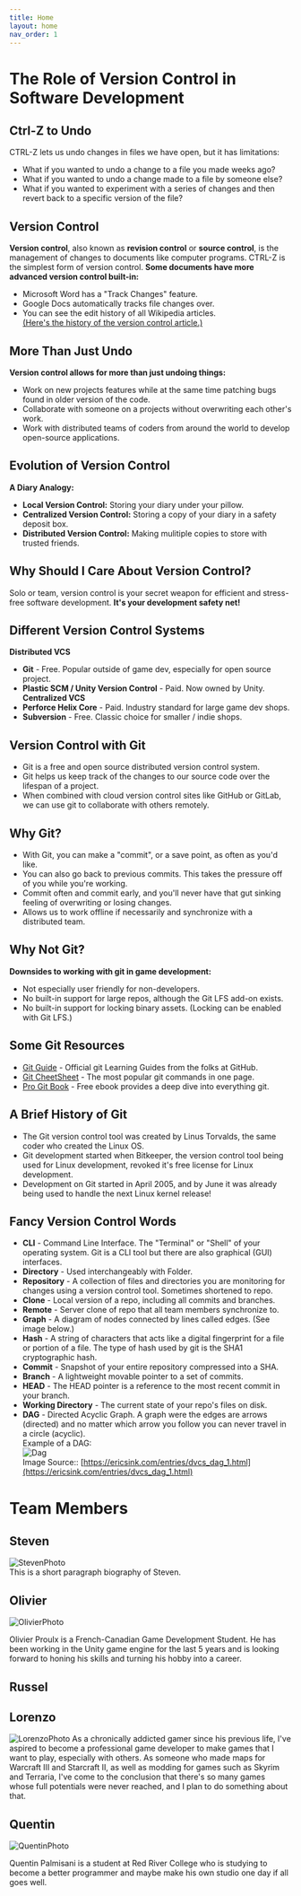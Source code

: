 ```yaml
---
title: Home
layout: home
nav_order: 1
---
```


# The Role of Version Control in Software Development

## Ctrl-Z to Undo
CTRL-Z lets us undo changes in files we have open,
but it has limitations:
- What if you wanted to undo a change to a file you made weeks ago?
- What if you wanted to undo a change made to a file by someone else?
- What if you wanted to experiment with a series of changes and then revert back to a specific version of the file?

## Version Control
**Version control**, also known as **revision control** or **source control**, is the management of changes to documents like computer programs.
CTRL-Z is the simplest form of version control.
**Some documents have more advanced version control built-in:**
- Microsoft Word has a "Track Changes" feature.
- Google Docs automatically tracks file changes over.
- You can see the edit history of all Wikipedia articles.  
[(Here's the history of the version control article.)](https://en.wikipedia.org/w/index.php?title=Version_control&action=history)

## More Than Just Undo
**Version control allows for more than just undoing things:**
- Work on new projects features while at the same time patching bugs found in older version of the code.
- Collaborate with someone on a projects without overwriting each other's work.
- Work with distributed teams of coders from around the world to develop open-source applications.

## Evolution of Version Control
**A Diary Analogy:**
- **Local Version Control:** Storing your diary under your pillow.
- **Centralized Version Control:** Storing a copy of your diary in a safety deposit box.
- **Distributed Version Control:** Making mulitiple copies to store with trusted friends.

## Why Should I Care About Version Control?
Solo or team, version control is your secret weapon for efficient and stress-free software development.
**It's your development safety net!**

## Different Version Control Systems
**Distributed VCS**
- **Git** - Free. Popular outside of game dev, especially for open source project.
- **Plastic SCM / Unity Version Control** - Paid. Now owned by Unity.
**Centralized VCS**
- **Perforce Helix Core** - Paid. Industry standard for large game dev shops.
- **Subversion** - Free. Classic choice for smaller / indie shops.

## Version Control with Git
- Git is a free and open source distributed version control system.
- Git helps us keep track of the changes to our source code over the lifespan of a project.
- When combined with cloud version control sites like GitHub or GitLab, we can use git to collaborate with others remotely.

## Why Git?
- With Git, you can make a "commit", or a save point, as often as you'd like.
- You can also go back to previous commits. This takes the pressure off of you while you're working.
- Commit often and commit early, and you'll never have that gut sinking feeling of overwriting or losing changes.
- Allows us to work offline if necessarily and synchronize with a distributed team.

## Why Not Git?
**Downsides to working with git in game development:**
- Not especially user friendly for non-developers.
- No built-in support for large repos, although the Git LFS add-on exists.
- No built-in support for locking binary assets. (Locking can be enabled with Git LFS.)

## Some Git Resources
- [Git Guide](https://github.com/git-guides) - Official git Learning Guides from the folks at GitHub.
- [Git CheetSheet](https://training.github.com/downloads/github-git-cheat-sheet/) - The most popular git commands in one page.
- [Pro Git Book](https://git-scm.com/book/en/v2) - Free ebook provides a deep dive into everything git.

## A Brief History of Git
- The Git version control tool was created by Linus Torvalds, the same coder who created the Linux OS.
- Git development started when Bitkeeper, the version control tool being used for Linux development, revoked it's free license for Linux development.
- Development on Git started in April 2005, and by June it was already being used to handle the next Linux kernel release!

## Fancy Version Control Words
- **CLI** - Command Line Interface. The "Terminal" or "Shell" of your operating system. Git is a CLI tool but there are also graphical (GUI) interfaces.
- **Directory** - Used interchangeably with Folder.
- **Repository** - A collection of files and directories you are monitoring for changes using a version control tool. Sometimes shortened to repo.
- **Clone** - Local version of a repo, including all commits and branches.
- **Remote** - Server clone of repo that all team members synchronize to.
- **Graph** - A diagram of nodes connected by lines called edges. (See image below.)
- **Hash** - A string of characters that acts like a digital fingerprint for a file or portion of a file. The type of hash used by git is the SHA1 cryptographic hash.
- **Commit** - Snapshot of your entire repository compressed into a SHA.
- **Branch** - A lightweight movable pointer to a set of commits.
- **HEAD** - The HEAD pointer is a reference to the most recent commit in your branch.
- **Working Directory** - The current state of your repo's files on disk.
- **DAG** - Directed Acyclic Graph. A graph were the edges are arrows (directed) and no matter which arrow you follow you can never travel in a circle (acyclic).  
Example of a DAG:  
![Dag](https://ericsink.com/scm/1761_image001.jpg)  
Image Source:: [https://ericsink.com/entries/dvcs_dag_1.html](https://ericsink.com/entries/dvcs_dag_1.html)


# Team Members

## Steven

![StevenPhoto](https://avatars.githubusercontent.com/u/144483744?v=4)  
This is a short paragraph biography of Steven.  

## Olivier
![OlivierPhoto](https://avatars.githubusercontent.com/u/145160498?s=400&u=ab628c8c8fb3c5c4a053e1a555161f25975a0f85&v=4)

Olivier Proulx is a French-Canadian Game Development Student. He has been working in the Unity game engine for the last 5 years and is looking forward to honing his skills and turning his hobby into a career.

## Russel


## Lorenzo

![LorenzoPhoto](https://64.media.tumblr.com/06b4618ec712cb1221e35014e0895bd2/34603677cc8cf6e6-ea/s400x600/01925f96fd9c9f5cde0d94dce3af6933f92f776a.png)
As a chronically addicted gamer since his previous life, I've aspired to become a professional game developer to make games that I want to play, especially with others. As someone who made maps for Warcraft III and Starcraft II, as well as modding for games such as Skyrim and Terraria, I've come to the conclusion that there's so many games whose full potentials were never reached, and I plan to do something about that.

## Quentin
![QuentinPhoto](https://media.discordapp.net/attachments/1037823381325762660/1103778711368638514/IMG_8293.jpg?ex=654d3f88&is=653aca88&hm=ed0ffb39f8ba2d7720b835290fa02f02bd26a2a0917b8a8324913eed97eb3643&=&width=376&height=670)

Quentin Palmisani is a student at Red River College who is studying to become a better programmer and maybe make his own studio one day if all goes well.

